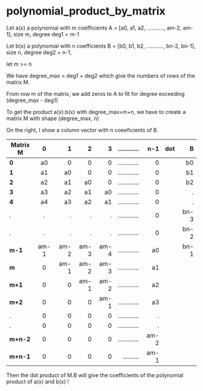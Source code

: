 # polynomial_product_by_matrix

Let a(x) a polynomial with m coefficients A = [a0, a1, a2, ..........., am-2, am-1], size m, degree deg1 = m-1

Let b(x) a polynomial with n coefficients B = [b0, b1, b2, ..........., bn-2, bn-1], size n, degree deg2 = n-1,

let m >= n 

We have degree_max = deg1 + deg2 which give the numbers of rows of the matrix M.

From row m of the matrix, we add zeros to A to fit for degree exceeding (degree_max - deg1) 

To get the product a(x).b(x) with degree_max=m+n, we have to create a matrix M with shape (degree_max, n) 

On the right, I show a column vector with n coeeficients of B.


|Matrix M|     0|  1|  2|  3| .............| n-1| dot |B|
|-----|:------:|------:| ------:|------:|------:|------:|---:|---:|
|**0**|     a0|  0|  0|  0| .............| 0|   |b0|
|**1**|     a1|  a0|  0|  0| .............| 0| |b1|
|**2**|     a2|  a1|  a0|  0| .............| 0 | |b2|
|**3**|     a3|  a2|  a1|  a0| .............| 0|   |.|
|**4**|     a4|  a3|  a2|  a1| .............| 0| |.|
|.|     .|  .|  .|  .| .............| 0||bn-3|
|.|     .|  .|  .|  .| .............| 0||bn-2|
|**m-1**|     am-1|  am-2|  am-3|  am-4| .............| a0| |bn-1|
|**m**|     0|  am-1|  am-2|  am-3| .............| a1|
|**m+1**|     0|  0|  am-1| am-2| .............| a2|
|**m+2**|     0|  0|  0|  am-1| .............| a3|
|.|     0|  0|  0|  0| .............| .| 
|.|     0|  0|  0|  0| .............| .| 
|**m+n-2**|     0|  0|  0|  0| .............| am-2| 
|**m+n-1**|  0|   0|    0|  0| .......... |am-1|


Then the dot product of M.B will give the coefficients of the polynomial product of a(x) and b(x) !
